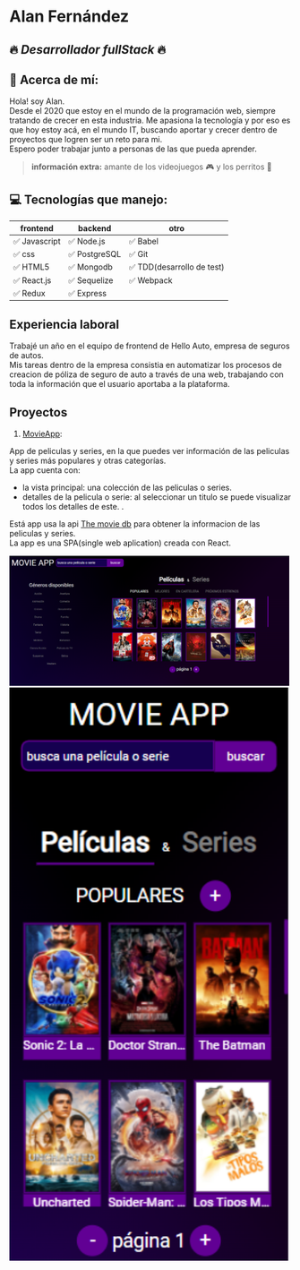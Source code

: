  
 # **Alan Fernández**
 ## :fire: *Desarrollador fullStack* :fire:
 ## :bell: Acerca de mí:
 Hola! soy Alan.   
 Desde el 2020 que estoy en el mundo de la programación web, siempre tratando de crecer en esta industria. Me apasiona la tecnología y por eso es que hoy estoy acá, en el mundo IT, buscando aportar y crecer dentro de proyectos que logren ser un reto para mi.   
 Espero poder trabajar junto a personas de las que pueda aprender.   
 > **información extra:** amante de los videojuegos :video_game: y los perritos :dog:
 ## :computer: Tecnologías que manejo:
|  frontend | backend  |  otro |
|---|---|---|
| :white_check_mark: Javascript  |  :white_check_mark: Node.js    |  :white_check_mark: Babel 
|:white_check_mark: css    | :white_check_mark: PostgreSQL  |  :white_check_mark: Git 
|:white_check_mark: HTML5      |  :white_check_mark: Mongodb   |   :white_check_mark: TDD(desarrollo de test)  
| :white_check_mark: React.js  |:white_check_mark: Sequelize  | :white_check_mark: Webpack  |     
| :white_check_mark: Redux| :white_check_mark: Express||           
          
 
 ## Experiencia laboral
Trabajé un año en el equipo de frontend de Hello Auto, empresa de seguros de autos.   
Mis tareas dentro de la empresa consistia en automatizar los procesos de creacion de póliza de seguro de auto a través de una web, trabajando con toda la información que el usuario aportaba a la plataforma.

## Proyectos
1. [MovieApp](https://movies-series-app-psi.vercel.app/):  

App de peliculas y series, en la que puedes ver información de las peliculas y series más populares y otras categorías.   
La app cuenta con:
  - la vista principal: una colección de las peliculas o series.
  - detalles de la pelicula o serie: al seleccionar un titulo se puede visualizar todos los detalles de este.
 .   

Está app usa la api [The movie db](https://developers.themoviedb.org/3/getting-started/introduction/) para obtener la informacion de las peliculas y series.   
La app es una SPA(single web aplication) creada con React.   


<img src="./assets/movie_app_home.PNG" alt="drawing" width="500"/>
<img src="./assets/movie_app_mobile.PNG" alt="drawing" width="500"/>
<!---
fernandezAlan/fernandezAlan is a ✨ special ✨ repository because its `README.md` (this file) appears on your GitHub profile.
You can click the Preview link to take a look at your changes.
--->
